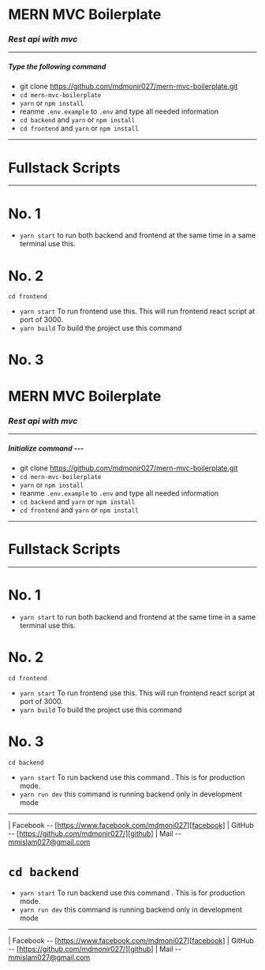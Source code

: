 # MERN MVC Boilerplate

### _Rest api with mvc_

---

##### Type the following command

- git clone https://github.com/mdmonir027/mern-mvc-boilerplate.git
- `cd mern-mvc-boilerplate`
- `yarn` or `npm install`
- reanme `.env.example` to `.env` and type all needed information
- `cd backend` and `yarn` or `npm install`
- `cd frontend` and `yarn` or `npm install`

---

# Fullstack Scripts

---

# No. 1

- `yarn start`
  to run both backend and frontend at the same time in a same terminal use this.

# No. 2

`cd frontend`

- `yarn start`
  To run frontend use this. This will run frontend react script at port of 3000.
- `yarn build`
  To build the project use this command

# No. 3

# MERN MVC Boilerplate

### _Rest api with mvc_

---

##### Initialize command ---

- git clone https://github.com/mdmonir027/mern-mvc-boilerplate.git
- `cd mern-mvc-boilerplate`
- `yarn` or `npm install`
- reanme `.env.example` to `.env` and type all needed information
- `cd backend` and `yarn` or `npm install`
- `cd frontend` and `yarn` or `npm install`

---

# Fullstack Scripts

---

# No. 1

- `yarn start`
  to run both backend and frontend at the same time in a same terminal use this.

# No. 2

`cd frontend`

- `yarn start`
  To run frontend use this. This will run frontend react script at port of 3000.
- `yarn build`
  To build the project use this command

# No. 3

`cd backend`

- `yarn start`
  To run backend use this command . This is for production mode.
- `yarn run dev`
  this command is running backend only in development mode

---

| Facebook -- [https://www.facebook.com/mdmoni027][facebook]
| GitHub -- [https://github.com/mdmonir027/][github]
| Mail -- [mmislam027@gmail.com][gmail]

[facebook]: https://www.facebook.com/mdmoni027
[github]: https://github.com/mdmonir027
[gmail]: mmisalm027@gmail.com

# `cd backend`

- `yarn start`
  To run backend use this command . This is for production mode.
- `yarn run dev`
  this command is running backend only in development mode

---

| Facebook -- [https://www.facebook.com/mdmoni027][facebook]
| GitHub -- [https://github.com/mdmonir027/][github]
| Mail -- [mmislam027@gmail.com][gmail]

[facebook]: https://www.facebook.com/mdmoni027
[github]: https://github.com/mdmonir027
[gmail]: mmisalm027@gmail.com
